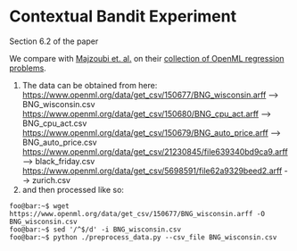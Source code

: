 # Contextual Bandit Experiment
Section 6.2 of the paper

We compare with [Majzoubi et. al.](https://arxiv.org/abs/2006.06040) on their [collection of OpenML regression problems](https://github.com/VowpalWabbit/vowpal_wabbit/tree/master/papers/cats/code_submission).

1. The data can be obtained from here:
  https://www.openml.org/data/get_csv/150677/BNG_wisconsin.arff       --> BNG_wisconsin.csv
  https://www.openml.org/data/get_csv/150680/BNG_cpu_act.arff         --> BNG_cpu_act.csv
  https://www.openml.org/data/get_csv/150679/BNG_auto_price.arff      --> BNG_auto_price.csv
  https://www.openml.org/data/get_csv/21230845/file639340bd9ca9.arff  --> black_friday.csv
  https://www.openml.org/data/get_csv/5698591/file62a9329beed2.arff   --> zurich.csv
1. and then processed like so:
```console
foo@bar:~$ wget https://www.openml.org/data/get_csv/150677/BNG_wisconsin.arff -O BNG_wisconsin.csv
foo@bar:~$ sed '/^$/d' -i BNG_wisconsin.csv
foo@bar:~$ python ./preprocess_data.py --csv_file BNG_wisconsin.csv 
```
